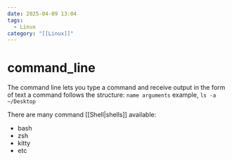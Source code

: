 ```yaml
---
date: 2025-04-09 13:04
tags:
  - Linux
category: "[[Linux]]"
---
```

# command_line
The command line lets you type a command and receive output in the form of text
a command follows the structure:
`name arguments` example, `ls -a ~/Desktop`

There are many command [[Shell|shells]] available:
- bash
- zsh
- kitty
- etc
